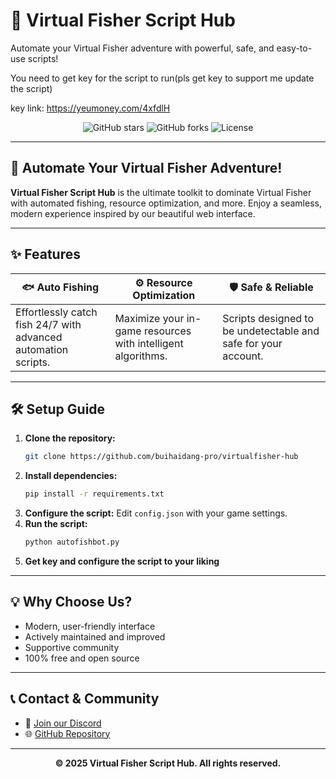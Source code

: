 # 🎣 Virtual Fisher Script Hub

Automate your Virtual Fisher adventure with powerful, safe, and easy-to-use scripts!

You need to get key for the script to run(pls get key to support me update the script)

key link: https://yeumoney.com/4xfdlH

<p align="center">
  <img src="https://img.shields.io/github/stars/buihaidang-pro/virtualfisher-hub?style=for-the-badge" alt="GitHub stars">
  <img src="https://img.shields.io/github/forks/buihaidang-pro/virtualfisher-hub?style=for-the-badge" alt="GitHub forks">
  <img src="https://img.shields.io/github/license/buihaidang-pro/virtualfisher-hub?style=for-the-badge" alt="License">
</p>

---

## 🚀 Automate Your Virtual Fisher Adventure!

**Virtual Fisher Script Hub** is the ultimate toolkit to dominate Virtual Fisher with automated fishing, resource optimization, and more. Enjoy a seamless, modern experience inspired by our beautiful web interface.

---

## ✨ Features

<div align="center">

| 🐟 **Auto Fishing**         | ⚙️ **Resource Optimization** | 🛡️ **Safe & Reliable**        |
|----------------------------|------------------------------|-------------------------------|
| Effortlessly catch fish 24/7 with advanced automation scripts. | Maximize your in-game resources with intelligent algorithms. | Scripts designed to be undetectable and safe for your account. |

</div>

---

## 🛠️ Setup Guide

1. **Clone the repository:**
   ```bash
   git clone https://github.com/buihaidang-pro/virtualfisher-hub
   ```
2. **Install dependencies:**
   ```bash
   pip install -r requirements.txt
   ```
3. **Configure the script:**
   Edit `config.json` with your game settings.
4. **Run the script:**
   ```bash
   python autofishbot.py
   ```
5. **Get key and configure the script to your liking**

---

## 💡 Why Choose Us?

- Modern, user-friendly interface
- Actively maintained and improved
- Supportive community
- 100% free and open source

---

## 📞 Contact & Community

- 💬 [Join our Discord]([https://discord.gg/hSHqqzbN3B](https://discord.gg/hSHqqzbN3B))
- 🌐 [GitHub Repository](https://github.com/buihaidang-pro/virtualfisher-hub)

---

<p align="center">
  <b>© 2025 Virtual Fisher Script Hub. All rights reserved.</b>
</p>
